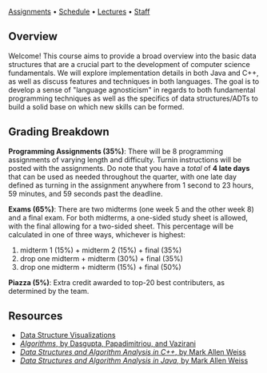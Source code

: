 [Assignments](assignments.md) • [Schedule](schedule.md) • [Lectures](lectures.md) • [Staff](staff.md)

## Overview
Welcome! This course aims to provide a broad overview into the basic data structures
that are a crucial part to the development of computer science fundamentals. We will
explore implementation details in both Java and C++, as well as discuss features and
techniques in both languages. The goal is to develop a sense of "language agnosticism" in regards
to both fundamental programming techniques as well as the specifics of data structures/ADTs to build
a solid base on which new skills can be formed.

## Grading Breakdown

**Programming Assignments (35%)**: There will be 8 programming assignments of varying length and difficulty.
Turnin instructions will be posted with the assignments. Do note that you have a _total_ of **4 late days**
that can be used as needed throughout the quarter, with one late day defined as turning in the assignment anywhere from
1 second to 23 hours, 59 minutes, and 59 seconds past the deadline.

**Exams (65%)**: There are two midterms (one week 5 and the other week 8) and a final exam. For both midterms, a one-sided
study sheet is allowed, with the final allowing for a two-sided sheet. This percentage will be calculated in one of three ways,
whichever is highest:
1. midterm 1 (15%) + midterm 2 (15%) + final (35%)
2. drop one midterm + midterm (30%) + final (35%)
3. drop one midterm + midterm (15%) + final (50%)

**Piazza (5%)**: Extra credit awarded to top-20 best contributers, as determined by the team.

## Resources

* [Data Structure Visualizations](https://www.cs.usfca.edu/~galles/visualization/Algorithms.html)
* [_Algorithms_, by Dasgupta, Papadimitriou, and Vazirani](http://algorithmics.lsi.upc.edu/docs/Dasgupta-Papadimitriou-Vazirani.pdf)
* [_Data Structures and Algorithm Analysis in C++_, by Mark Allen Weiss](http://iips.icci.edu.iq/images/exam/DataStructuresAndAlgorithmAnalysisInCpp_2014.pdf)
* [_Data Structures and Algorithm Analysis in Java_, by Mark Allen Weiss](http://degas.en.kku.ac.th/courses/198232/book/Data%20Structures%20and%20Algorithm%20Analysis%20in%20Java,%203rd%20Edition.pdf)